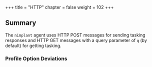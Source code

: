 +++
title = "HTTP"
chapter = false
weight = 102
+++

## Summary


The `nimplant` agent uses HTTP POST messages for sending tasking responses and HTTP GET messages with a query parameter of `q` (by default) for getting tasking.


### Profile Option Deviations

